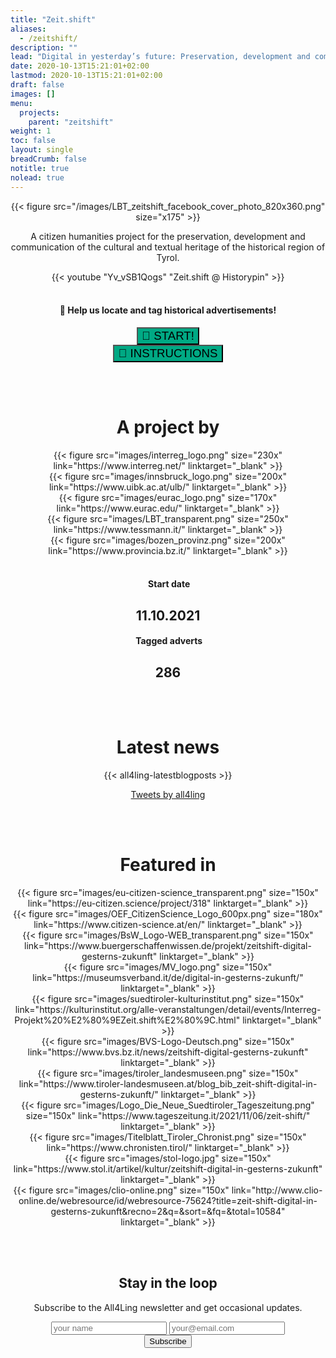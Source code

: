 ```yaml
---
title: "Zeit.shift"
aliases:
  - /zeitshift/
description: ""
lead: "Digital in yesterday’s future: Preservation, development and communication of the cultural and textual heritage of the whole of Tyrol."
date: 2020-10-13T15:21:01+02:00
lastmod: 2020-10-13T15:21:01+02:00
draft: false
images: []
menu:
  projects:
    parent: "zeitshift"
weight: 1
toc: false
layout: single
breadCrumb: false
notitle: true
nolead: true
---
```

<center>
<div class="row justify-content-center text-center">
  <div class="col-sm">
  {{< figure src="/images/LBT_zeitshift_facebook_cover_photo_820x360.png" size="x175" >}}

  A citizen humanities project for the preservation, development and
  communication of the cultural and textual heritage of the historical region
  of Tyrol.
  </div>
  <div class="col-sm">
  {{< youtube "Yv_vSB1Qogs" "Zeit.shift @ Historypin" >}}
  </div>
</div>

<br />

#### 📍 Help us locate and tag historical advertisements!

<div class="row justify-content-center text-center">
  <div class="col-sm">
    <a href="https://www.historypin.org/en/zeit-shift/" target="_blank" title="Opens in new tab"><button type="button" class="btn btn-success" style="background-color: #00A984; font-size: 14pt;">🚀&nbsp;START!</button></a>
  </div>
  <div class="col-sm">
    <a href="https://all4ling.eurac.edu/zeitshift/historypin/" target="_blank" title="Opens in new tab"><button type="button" class="btn btn-success" style="background-color: #00A984; font-size: 14pt;">📃&nbsp;INSTRUCTIONS</button></a>
  </div>
</div>


<br /> <br />
# A project by

<div class="container px-0">
  <div class="d-flex flex-wrap align-self-center justify-content-center">
    <div class="px-2">
      {{< figure src="images/interreg_logo.png" size="230x" link="https://www.interreg.net/" linktarget="_blank" >}}
    </div>
    <div class="px-2">
      {{< figure src="images/innsbruck_logo.png" size="200x" link="https://www.uibk.ac.at/ulb/" linktarget="_blank" >}}
    </div>
    <div class="px-2">
      {{< figure src="images/eurac_logo.png" size="170x" link="https://www.eurac.edu/" linktarget="_blank" >}}
    </div>
    <div class="px-2">
      {{< figure src="images/LBT_transparent.png" size="250x" link="https://www.tessmann.it/" linktarget="_blank" >}}
    </div>
    <div class="px-2">
      {{< figure src="images/bozen_provinz.png" size="200x" link="https://www.provincia.bz.it/" linktarget="_blank" >}}
    </div>
  </div>
</div>

<br />

<div class="row justify-content-center text-center">
  <link rel="stylesheet" href="https://cdnjs.cloudflare.com/ajax/libs/font-awesome/4.7.0/css/font-awesome.min.css">
  <div class="col-sm">
    <div class="card-block">
      <h4><i class="fa fa-calendar f-left" style="color: #00A984"></i>&nbsp;<span>Start date</span></h4>
      <h2>11.10.2021</h2>
    </div>
  </div>
  <div class="col-sm">
    <div class="card-block">
      <h4><i class="fa fa-tags f-left" style="color: #00A984"></i>&nbsp;<span>Tagged adverts</span></h4>
      <h2>286</h2>
    </div>
  </div>
</div>


<br /> <br />
# Latest news


<div class="row justify-content-center text-center">
  <div class="col-sm">
    {{< all4ling-latestblogposts >}}
  </div>
  <div class="col-sm">
    <p><a class="twitter-timeline" data-tweet-limit="2" href="https://twitter.com/all4ling?ref_src=twsrc%5Etfw">Tweets by all4ling</a> <script async src="https://platform.twitter.com/widgets.js" charset="utf-8"></script></p>
  </div>
</div>


<br /> <br />
# Featured in

<div class="container px-0">
  <div class="d-flex flex-wrap align-self-center justify-content-center">
    <div class="px-2">
      {{< figure src="images/eu-citizen-science_transparent.png" size="150x" link="https://eu-citizen.science/project/318" linktarget="_blank" >}}
    </div>
    <div class="px-2">
      {{< figure src="images/OEF_CitizenScience_Logo_600px.png" size="180x" link="https://www.citizen-science.at/en/" linktarget="_blank" >}}
    </div>
    <div class="px-2">
      {{< figure src="images/BsW_Logo-WEB_transparent.png" size="150x" link="https://www.buergerschaffenwissen.de/projekt/zeitshift-digital-gesterns-zukunft" linktarget="_blank" >}}
    </div>
    <div class="px-2">
      {{< figure src="images/MV_logo.png" size="150x" link="https://museumsverband.it/de/digital-in-gesterns-zukunft/" linktarget="_blank" >}}
    </div>
    <div class="px-2">
      {{< figure src="images/suedtiroler-kulturinstitut.png" size="150x" link="https://kulturinstitut.org/alle-veranstaltungen/detail/events/Interreg-Projekt%20%E2%80%9EZeit.shift%E2%80%9C.html" linktarget="_blank" >}}
    </div>
    <div class="px-2">
      {{< figure src="images/BVS-Logo-Deutsch.png" size="150x" link="https://www.bvs.bz.it/news/zeitshift-digital-gesterns-zukunft" linktarget="_blank" >}}
    </div>
    <div class="px-2">
      {{< figure src="images/tiroler_landesmuseen.png" size="150x" link="https://www.tiroler-landesmuseen.at/blog_bib_zeit-shift-digital-in-gesterns-zukunft/" linktarget="_blank" >}}
    </div>
    <div class="px-2">
      {{< figure src="images/Logo_Die_Neue_Suedtiroler_Tageszeitung.png" size="150x" link="https://www.tageszeitung.it/2021/11/06/zeit-shift/" linktarget="_blank" >}}
    </div>
    <div class="px-2">
      {{< figure src="images/Titelblatt_Tiroler_Chronist.png" size="150x" link="https://www.chronisten.tirol/" linktarget="_blank" >}}
    </div>
    <div class="px-2">
      {{< figure src="images/stol-logo.jpg" size="150x" link="https://www.stol.it/artikel/kultur/zeitshift-digital-in-gesterns-zukunft" linktarget="_blank" >}}
    </div>
    <div class="px-2">
      {{< figure src="images/clio-online.png" size="150x" link="http://www.clio-online.de/webresource/id/webresource-75624?title=zeit-shift-digital-in-gesterns-zukunft&recno=2&q=&sort=&fq=&total=10584" linktarget="_blank" >}}
    </div>
  </div>
</div>


<br /> <br />

<div class="card">
<div class="card-bar"></div>
  <div class="card-body">
    <!--https://follow.it/all4ling?action=followPub1-->
    <form data-v-4c58e686="" action="https://api.follow.it/subscription-form/a2NKOEJGNnB6bWtodG9WWEI3MlpDZHl5eFBWWTJQTXB2bXdDQnJ5ZHZYK2tLcWtMQXBrbWNRVlhBYmpGMmd2Q0Jwak9pTk1ER0laaDhZR1JQdW9kaG9PZlhLWHh6TTl0YmpxZTJ0RWJjL01iVWRTeEpGYnBZRUExLzVGZDF6cSt8SE9HcUZ4Tm03aFk3bHVNU0s2dDNVSjV3Nld3TGNiYUhHcGlvRWpuZDc4ND0=/8" method="post">
      <h2 class="h2 card-title">Stay in the loop</h2>
      <p class="card-text">Subscribe to the All4Ling newsletter and get occasional updates.</p>
      <input type="hidden" name="form-name" value="newsletter">
      <div class="row d-flex justify-content-center">
        <div class="col-md-10">
          <input name="name" type="text" class="form-control visually-hidden" placeholder="your name" aria-label="Name">
          <input name="email" type="email" class="form-control" placeholder="your@email.com" spellcheck="false" aria-label="Email address" required="">
          <input name="page" type="hidden" value="https://getdoks.org/">
        </div>
        <div class="col-md-6">
          <button type="submit" class="btn btn-primary w-100" aria-label="Subscribe">Subscribe</button>
        </div>
      </div>
    </form>
  </div>
  </div>
</div>
</center>
